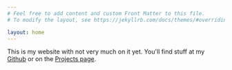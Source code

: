 ```yaml
---
# Feel free to add content and custom Front Matter to this file.
# To modify the layout, see https://jekyllrb.com/docs/themes/#overriding-theme-defaults

layout: home
---
```


This is my website with not very much on it yet.  You'll find stuff at my [Github](https://github.com/atctwo) or on the [Projects page](/projects).